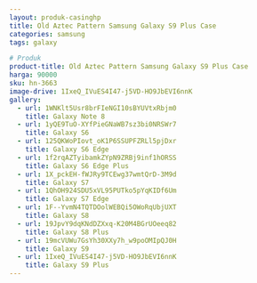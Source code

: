 ```yaml
---
layout: produk-casinghp
title: Old Aztec Pattern Samsung Galaxy S9 Plus Case
categories: samsung
tags: galaxy

# Produk
product-title: Old Aztec Pattern Samsung Galaxy S9 Plus Case
harga: 90000
sku: hn-3663
image-drive: 1IxeQ_IVuES4I47-j5VD-HO9JbEVI6nnK
gallery:
  - url: 1WNKlt5Usr8brFIeNGI10sBYUVtxRbjm0
    title: Galaxy Note 8
  - url: 1yQE9TuO-XYfPieGNaWB7sz3bi0NRSWr7
    title: Galaxy S6
  - url: 125QKWoPIovt_oK1P6SSUPFZRLl5pjDxr
    title: Galaxy S6 Edge
  - url: 1f2rqAZTyibamkZYpN9ZRBj9inf1hORSS
    title: Galaxy S6 Edge Plus
  - url: 1X_pckEH-fWJRy9TCEwg37wmtQrD-3M9d
    title: Galaxy S7
  - url: 1QhOH924SDU5xVL95PUTko5pYqKIDf6Um
    title: Galaxy S7 Edge
  - url: 1F--YvmN4TQTDOolWEBQi5OWoRqUbjUXT
    title: Galaxy S8
  - url: 19JpvY9dqKNdDZXxq-K20M4BGrUOeeq82
    title: Galaxy S8 Plus
  - url: 19mcVUWu7GsYh30XXy7h_w9poOMIpQJ0H
    title: Galaxy S9
  - url: 1IxeQ_IVuES4I47-j5VD-HO9JbEVI6nnK
    title: Galaxy S9 Plus
---
```


